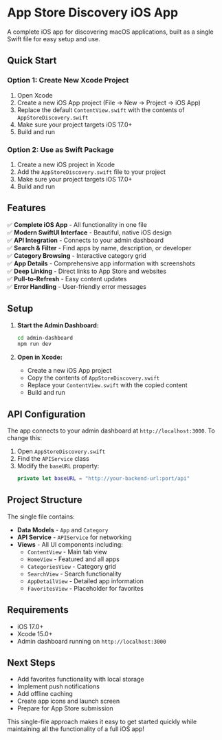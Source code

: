 # App Store Discovery iOS App

A complete iOS app for discovering macOS applications, built as a single Swift file for easy setup and use.

## Quick Start

### Option 1: Create New Xcode Project
1. Open Xcode
2. Create a new iOS App project (File → New → Project → iOS App)
3. Replace the default `ContentView.swift` with the contents of `AppStoreDiscovery.swift`
4. Make sure your project targets iOS 17.0+
5. Build and run

### Option 2: Use as Swift Package
1. Create a new iOS project in Xcode
2. Add the `AppStoreDiscovery.swift` file to your project
3. Make sure your project targets iOS 17.0+
4. Build and run

## Features

✅ **Complete iOS App** - All functionality in one file  
✅ **Modern SwiftUI Interface** - Beautiful, native iOS design  
✅ **API Integration** - Connects to your admin dashboard  
✅ **Search & Filter** - Find apps by name, description, or developer  
✅ **Category Browsing** - Interactive category grid  
✅ **App Details** - Comprehensive app information with screenshots  
✅ **Deep Linking** - Direct links to App Store and websites  
✅ **Pull-to-Refresh** - Easy content updates  
✅ **Error Handling** - User-friendly error messages  

## Setup

1. **Start the Admin Dashboard:**
   ```bash
   cd admin-dashboard
   npm run dev
   ```

2. **Open in Xcode:**
   - Create a new iOS App project
   - Copy the contents of `AppStoreDiscovery.swift`
   - Replace your `ContentView.swift` with the copied content
   - Build and run

## API Configuration

The app connects to your admin dashboard at `http://localhost:3000`. To change this:

1. Open `AppStoreDiscovery.swift`
2. Find the `APIService` class
3. Modify the `baseURL` property:
   ```swift
   private let baseURL = "http://your-backend-url:port/api"
   ```

## Project Structure

The single file contains:
- **Data Models** - `App` and `Category`
- **API Service** - `APIService` for networking
- **Views** - All UI components including:
  - `ContentView` - Main tab view
  - `HomeView` - Featured and all apps
  - `CategoriesView` - Category grid
  - `SearchView` - Search functionality
  - `AppDetailView` - Detailed app information
  - `FavoritesView` - Placeholder for favorites

## Requirements

- iOS 17.0+
- Xcode 15.0+
- Admin dashboard running on `http://localhost:3000`

## Next Steps

- Add favorites functionality with local storage
- Implement push notifications
- Add offline caching
- Create app icons and launch screen
- Prepare for App Store submission

This single-file approach makes it easy to get started quickly while maintaining all the functionality of a full iOS app! 